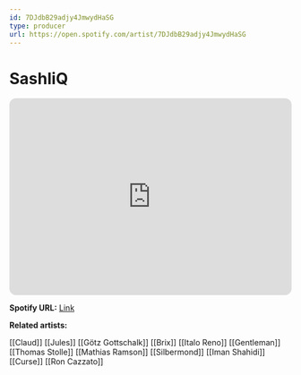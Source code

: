 ```yaml
---
id: 7DJdbB29adjy4JmwydHaSG
type: producer
url: https://open.spotify.com/artist/7DJdbB29adjy4JmwydHaSG
---
```

# SashliQ

<iframe style="border-radius:12px" src="https://open.spotify.com/embed/artist/7DJdbB29adjy4JmwydHaSG" width="100%" height="352" frameBorder="0" allowfullscreen="" allow="autoplay; clipboard-write; encrypted-media; fullscreen; picture-in-picture" loading="lazy"></iframe>

**Spotify URL:** [Link](https://open.spotify.com/artist/7DJdbB29adjy4JmwydHaSG)

**Related artists:**

[[Claud]]
[[Jules]]
[[Götz Gottschalk]]
[[Brix]]
[[Italo Reno]]
[[Gentleman]]
[[Thomas Stolle]]
[[Mathias Ramson]]
[[Silbermond]]
[[Iman Shahidi]]
[[Curse]]
[[Ron Cazzato]]
